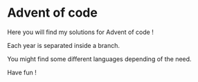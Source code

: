 # Advent of code

Here you will find my solutions for Advent of code !

Each year is separated inside a branch.

You might find some different languages depending of the need.

Have fun !
